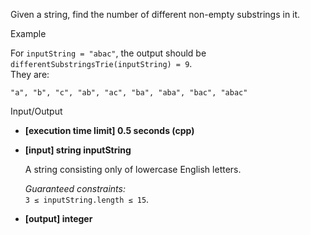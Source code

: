 
Given a string, find the number of different non-empty  substrings  in it.

Example

For  `inputString = "abac"`, the output should be  
`differentSubstringsTrie(inputString) = 9`.  
They are:

    "a", "b", "c", "ab", "ac", "ba", "aba", "bac", "abac" 

Input/Output

-   **[execution time limit] 0.5 seconds (cpp)**
    
-   **[input] string inputString**
    
    A string consisting only of lowercase English letters.
    
    _Guaranteed constraints:_  
    `3 ≤ inputString.length ≤ 15`.
    
-   **[output] integer**